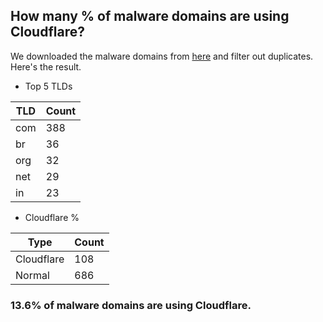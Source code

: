 ## How many % of malware domains are using Cloudflare?


We downloaded the malware domains from [here](https://urlhaus.abuse.ch) and filter out duplicates.
Here's the result.


[//]: # (start replacement)


- Top 5 TLDs

| TLD | Count |
| --- | --- |
| com | 388 |
| br | 36 |
| org | 32 |
| net | 29 |
| in | 23 |


- Cloudflare %

| Type | Count |
| --- | --- |
| Cloudflare | 108 |
| Normal | 686 |


### 13.6% of malware domains are using Cloudflare.